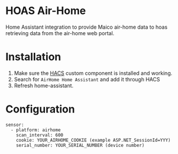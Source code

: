 # HOAS Air-Home
Home Assistant integration to provide Maico air-home data to hoas retrieving data from the air-home web portal.

# Installation

1. Make sure the [HACS](https://github.com/custom-components/hacs) custom component is installed and working.
2. Search for `AirHome Home Assistant` and add it through HACS
3. Refresh home-assistant.

# Configuration

```
sensor:
  - platform: airhome
    scan_interval: 600
    cookie: YOUR_AIRHOME_COOKIE (example ASP.NET_SessionId=YYY)
    serial_number: YOUR_SERIAL_NUMBER (device number)
```
